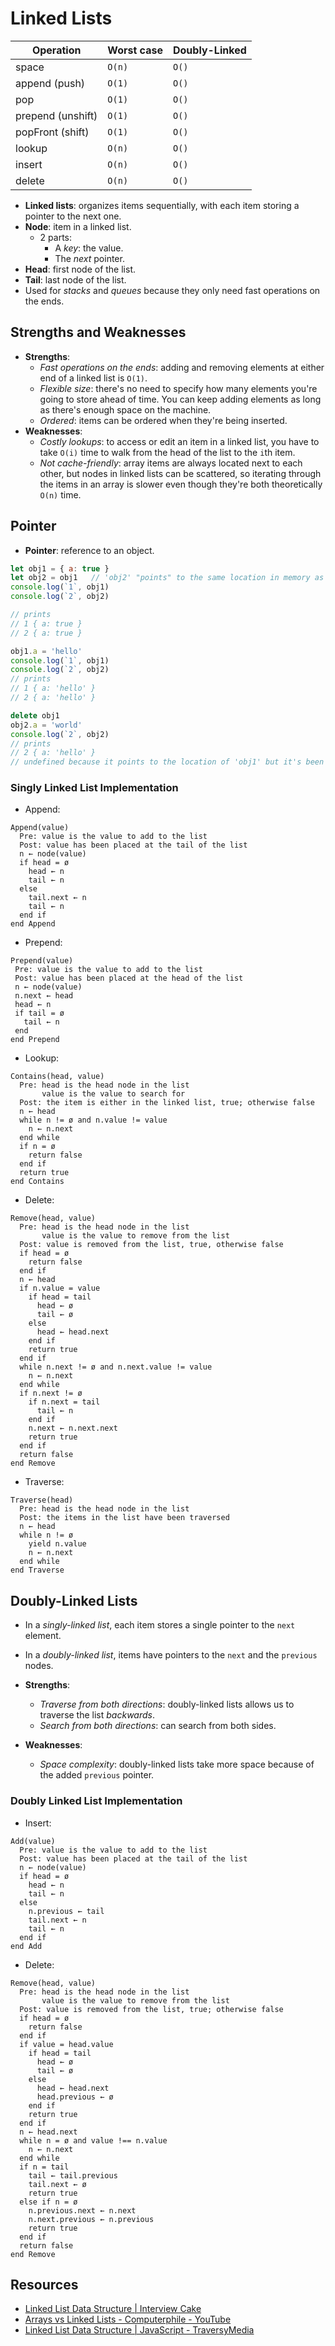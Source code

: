 # Linked Lists

| Operation         | Worst case | Doubly-Linked |
| ----------------- | ---------- | ------------- |
| space             | `O(n)`     | `O()`         |
| append (push)     | `O(1)`     | `O()`         |
| pop               | `O(1)`     | `O()`         |
| prepend (unshift) | `O(1)`     | `O()`         |
| popFront (shift)  | `O(1)`     | `O()`         |
| lookup            | `O(n)`     | `O()`         |
| insert            | `O(n)`     | `O()`         |
| delete            | `O(n)`     | `O()`         |

* **Linked lists**: organizes items sequentially, with each item storing a pointer to the next one.
* **Node**: item in a linked list.
  * 2 parts:
    * A *key*: the value.
    * The *next* pointer.
* **Head**: first node of the list.
* **Tail**: last node of the list.
* Used for *stacks* and *queues* because they only need fast operations on the ends.

## Strengths and Weaknesses

* **Strengths**:
  * *Fast operations on the ends*: adding and removing elements at either end of a linked list is `O(1)`.
  * *Flexible size*: there's no need to specify how many elements you're going to store ahead of time. You can keep adding elements as long as there's enough space on the machine.
  * *Ordered*: items can be ordered when they're being inserted.
* **Weaknesses**:
  * *Costly lookups*: to access or edit an item in a linked list, you have to take `O(i)` time to walk from the head of the list to the `i`th item.
  * *Not cache-friendly*: array items are always located next to each other, but nodes in linked lists can be scattered, so iterating through the items in an array is slower even though they're both theoretically `O(n)` time.

## Pointer

* **Pointer**: reference to an object.

```javascript
let obj1 = { a: true }
let obj2 = obj1   // 'obj2' "points" to the same location in memory as 'obj1', so both hold the same values (when 'obj1' is modified so is 'obj2')
console.log(`1`, obj1)
console.log(`2`, obj2)

// prints
// 1 { a: true }
// 2 { a: true }

obj1.a = 'hello'
console.log(`1`, obj1)
console.log(`2`, obj2)
// prints
// 1 { a: 'hello' }
// 2 { a: 'hello' }

delete obj1
obj2.a = 'world'
console.log(`2`, obj2)
// prints
// 2 { a: 'hello' }
// undefined because it points to the location of 'obj1' but it's been deleted
```

### Singly Linked List Implementation

* Append:

```
Append(value)
  Pre: value is the value to add to the list
  Post: value has been placed at the tail of the list
  n ← node(value)
  if head = ø
    head ← n
    tail ← n
  else
    tail.next ← n
    tail ← n
  end if
end Append
```

* Prepend:

```
Prepend(value)
 Pre: value is the value to add to the list
 Post: value has been placed at the head of the list
 n ← node(value)
 n.next ← head
 head ← n
 if tail = ø
   tail ← n
 end
end Prepend
```

* Lookup:

```
Contains(head, value)
  Pre: head is the head node in the list
       value is the value to search for
  Post: the item is either in the linked list, true; otherwise false
  n ← head
  while n != ø and n.value != value
    n ← n.next
  end while
  if n = ø
    return false
  end if
  return true
end Contains
```

* Delete:

```
Remove(head, value)
  Pre: head is the head node in the list
       value is the value to remove from the list
  Post: value is removed from the list, true, otherwise false
  if head = ø
    return false
  end if
  n ← head
  if n.value = value
    if head = tail
      head ← ø
      tail ← ø
    else
      head ← head.next
    end if
    return true
  end if
  while n.next != ø and n.next.value != value
    n ← n.next
  end while
  if n.next != ø
    if n.next = tail
      tail ← n
    end if
    n.next ← n.next.next
    return true
  end if
  return false
end Remove
```

* Traverse:

```
Traverse(head)
  Pre: head is the head node in the list
  Post: the items in the list have been traversed
  n ← head
  while n != ø
    yield n.value
    n ← n.next
  end while
end Traverse
```

## Doubly-Linked Lists

* In a *singly-linked list*, each item stores a single pointer to the `next` element.
* In a *doubly-linked list*, items have pointers to the `next` and the `previous` nodes.

* **Strengths**:
  * *Traverse from both directions*: doubly-linked lists allows us to traverse the list *backwards*.
  * *Search from both directions*: can search from both sides.
* **Weaknesses**:
  * *Space complexity*: doubly-linked lists take more space because of the added `previous` pointer.

### Doubly Linked List Implementation

* Insert:

```
Add(value)
  Pre: value is the value to add to the list
  Post: value has been placed at the tail of the list
  n ← node(value)
  if head = ø
    head ← n
    tail ← n
  else
    n.previous ← tail
    tail.next ← n
    tail ← n
  end if
end Add
```

* Delete:

```
Remove(head, value)
  Pre: head is the head node in the list
       value is the value to remove from the list
  Post: value is removed from the list, true; otherwise false
  if head = ø
    return false
  end if
  if value = head.value
    if head = tail
      head ← ø
      tail ← ø
    else
      head ← head.next
      head.previous ← ø
    end if
    return true
  end if
  n ← head.next
  while n = ø and value !== n.value
    n ← n.next
  end while
  if n = tail
    tail ← tail.previous
    tail.next ← ø
    return true
  else if n = ø
    n.previous.next ← n.next
    n.next.previous ← n.previous
    return true
  end if
  return false
end Remove
```

## Resources

* [Linked List Data Structure | Interview Cake](https://www.interviewcake.com/concept/python/linked-list?)
* [Arrays vs Linked Lists - Computerphile - YouTube](https://www.youtube.com/watch?v=DyG9S9nAlUM)
* [Linked List Data Structure | JavaScript - TraversyMedia](https://www.youtube.com/watch?v=ZBdE8DElQQU)
